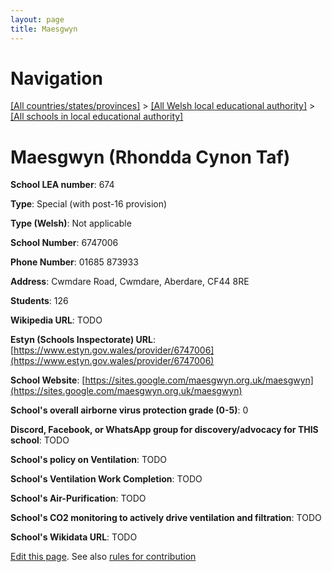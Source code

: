 ```yaml
---
layout: page
title: Maesgwyn
---
```

# Navigation

[[All countries/states/provinces]](../../..) > [[All Welsh local educational authority]](../..) > [[All schools in local educational authority]](..)

# Maesgwyn (Rhondda Cynon Taf)

**School LEA number**: 674

**Type**: Special (with post-16 provision)

**Type (Welsh)**: Not applicable

**School Number**: 6747006

**Phone Number**: 01685 873933

**Address**: Cwmdare Road, Cwmdare, Aberdare, CF44 8RE

**Students**: 126

**Wikipedia URL**: TODO

**Estyn (Schools Inspectorate) URL**: [https://www.estyn.gov.wales/provider/6747006](https://www.estyn.gov.wales/provider/6747006)

**School Website**: [https://sites.google.com/maesgwyn.org.uk/maesgwyn](https://sites.google.com/maesgwyn.org.uk/maesgwyn)

**School's overall airborne virus protection grade (0-5)**: 0

**Discord, Facebook, or WhatsApp group for discovery/advocacy for THIS school**: TODO

**School's policy on Ventilation**: TODO

**School's Ventilation Work Completion**: TODO

**School's Air-Purification**: TODO

**School's CO2 monitoring to actively drive ventilation and filtration**: TODO

**School's Wikidata URL**: TODO




[Edit this page](https://github.com/ventilate-schools/Wales/edit/prif/./Rhondda_Cynon_Taf/Maesgwyn.md). See also [rules for contribution](../../../contribution-rules/)